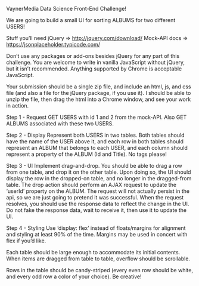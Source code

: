 VaynerMedia Data Science Front-End Challenge!

We are going to build a small UI for sorting ALBUMS for two different USERS!

Stuff you’ll need
jQuery               => http://jquery.com/download/
Mock-API docs => https://jsonplaceholder.typicode.com/

Don’t use any packages or add-ons besides jQuery for any part of this challenge. You are welcome to write in vanilla JavaScript without jQuery, but it isn’t recommended. Anything supported by Chrome is acceptable JavaScript.

Your submission should be a single zip file, and include an html, js, and css file (and also a file for the jQuery package, if you use it). I should be able to unzip the file, then drag the html into a Chrome window, and see your work in action.

Step 1 - Request
GET USERS with id 1 and 2 from the mock-API. Also GET ALBUMS associated with these two USERS.

Step 2 - Display
Represent both USERS in two tables. Both tables should have the name of the USER above it, and each row in both tables should represent an ALBUM that belongs to each USER, and each column should represent a property of the ALBUM (Id and Title). No <table> tags please!

Step 3 - UI
Implement drag-and-drop. You should be able to drag a row from one table, and drop it on the other table. Upon doing so, the UI should display the row in the dropped-on table, and no longer in the dragged-from table.
The drop action should perform an AJAX request to update the ‘userId’ property on the ALBUM. The request will not actually persist in the api, so we are just going to pretend it was successful. When the request resolves, you should use the response data to reflect the change in the UI. Do not fake the response data, wait to receive it, then use it to update the UI.

Step 4 - Styling
Use ‘display: flex’ instead of floats/margins for alignment and styling at least 90% of the time. Margins may be used in concert with flex if you’d like.

Each table should be large enough to accommodate its initial contents. When items are dragged from table to table, overflow should be scrollable.

Rows in the table should be candy-striped (every even row should be white, and every odd row a color of your choice). Be creative!
